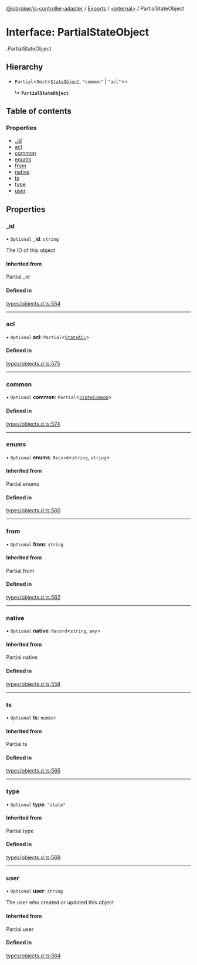 [@iobroker/js-controller-adapter](../README.md) / [Exports](../modules.md) / [<internal\>](../modules/internal_.md) / PartialStateObject

# Interface: PartialStateObject

[<internal>](../modules/internal_.md).PartialStateObject

## Hierarchy

- `Partial`<`Omit`<[`StateObject`](internal_.StateObject.md), ``"common"`` \| ``"acl"``\>\>

  ↳ **`PartialStateObject`**

## Table of contents

### Properties

- [\_id](internal_.PartialStateObject.md#_id)
- [acl](internal_.PartialStateObject.md#acl)
- [common](internal_.PartialStateObject.md#common)
- [enums](internal_.PartialStateObject.md#enums)
- [from](internal_.PartialStateObject.md#from)
- [native](internal_.PartialStateObject.md#native)
- [ts](internal_.PartialStateObject.md#ts)
- [type](internal_.PartialStateObject.md#type)
- [user](internal_.PartialStateObject.md#user)

## Properties

### \_id

• `Optional` **\_id**: `string`

The ID of this object

#### Inherited from

Partial.\_id

#### Defined in

[types/objects.d.ts:554](https://github.com/ioBroker/ioBroker.js-controller/blob/0a61af83/packages/types/objects.d.ts#L554)

___

### acl

• `Optional` **acl**: `Partial`<[`StateACL`](internal_.StateACL.md)\>

#### Defined in

[types/objects.d.ts:575](https://github.com/ioBroker/ioBroker.js-controller/blob/0a61af83/packages/types/objects.d.ts#L575)

___

### common

• `Optional` **common**: `Partial`<[`StateCommon`](internal_.StateCommon.md)\>

#### Defined in

[types/objects.d.ts:574](https://github.com/ioBroker/ioBroker.js-controller/blob/0a61af83/packages/types/objects.d.ts#L574)

___

### enums

• `Optional` **enums**: `Record`<`string`, `string`\>

#### Inherited from

Partial.enums

#### Defined in

[types/objects.d.ts:560](https://github.com/ioBroker/ioBroker.js-controller/blob/0a61af83/packages/types/objects.d.ts#L560)

___

### from

• `Optional` **from**: `string`

#### Inherited from

Partial.from

#### Defined in

[types/objects.d.ts:562](https://github.com/ioBroker/ioBroker.js-controller/blob/0a61af83/packages/types/objects.d.ts#L562)

___

### native

• `Optional` **native**: `Record`<`string`, `any`\>

#### Inherited from

Partial.native

#### Defined in

[types/objects.d.ts:558](https://github.com/ioBroker/ioBroker.js-controller/blob/0a61af83/packages/types/objects.d.ts#L558)

___

### ts

• `Optional` **ts**: `number`

#### Inherited from

Partial.ts

#### Defined in

[types/objects.d.ts:565](https://github.com/ioBroker/ioBroker.js-controller/blob/0a61af83/packages/types/objects.d.ts#L565)

___

### type

• `Optional` **type**: ``"state"``

#### Inherited from

Partial.type

#### Defined in

[types/objects.d.ts:569](https://github.com/ioBroker/ioBroker.js-controller/blob/0a61af83/packages/types/objects.d.ts#L569)

___

### user

• `Optional` **user**: `string`

The user who created or updated this object

#### Inherited from

Partial.user

#### Defined in

[types/objects.d.ts:564](https://github.com/ioBroker/ioBroker.js-controller/blob/0a61af83/packages/types/objects.d.ts#L564)
